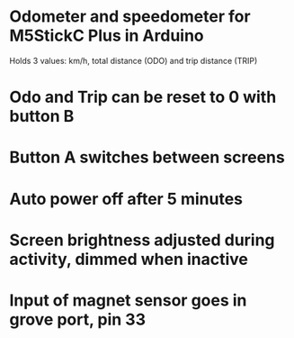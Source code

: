 # Odometer and speedometer for M5StickC Plus in Arduino
 Holds 3 values: km/h, total distance (ODO) and trip distance (TRIP)
# Odo and Trip can be reset to 0 with button B
# Button A switches between screens
#
# Auto power off after 5 minutes
#
# Screen brightness adjusted during activity, dimmed when inactive
#
# Input of magnet sensor goes in grove port, pin 33
